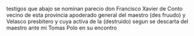 testigos que abajo se nominan parecio don Francisco Xavier de
Conto vecino de esta provincia apoderado general del maestro (des
fruudo) y Velasco presbítero y cuya activa de la (destruido) segun
se descarta del maestro ante mi Tomas Polo en su encontro
